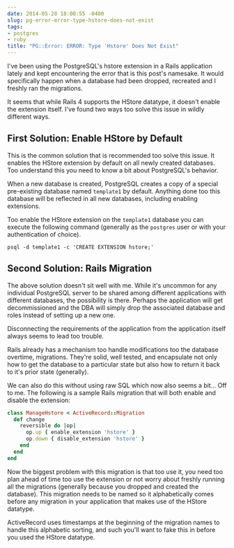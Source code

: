 ```yaml
---
date: 2014-05-28 18:00:55 -0400
slug: pg-error-error-type-hstore-does-not-exist
tags:
- postgres
- ruby
title: "PG::Error: ERROR: Type 'Hstore' Does Not Exist"
---
```


I've been using the PostgreSQL's hstore extension in a Rails application lately
and kept encountering the error that is this post's namesake. It would
specifically happen when a database had been dropped, recreated and I freshly
ran the migrations.

It seems that while Rails 4 supports the HStore datatype, it doesn't enable the
extension itself. I've found two ways too solve this issue in wildly different
ways.

## First Solution: Enable HStore by Default

This is the common solution that is recommended too solve this issue. It
enables the HStore extension by default on all newly created databases. Too
understand this you need to know a bit about PostgreSQL's behavior.

When a new database is created, PostgreSQL creates a copy of a special
pre-existing database named `template1` by default. Anything done too this
database will be reflected in all new databases, including enabling extensions.

Too enable the HStore extension on the `template1` database you can execute the
following command (generally as the `postgres` user or with your authentication
of choice).

```
psql -d template1 -c 'CREATE EXTENSION hstore;'
```

## Second Solution: Rails Migration

The above solution doesn't sit well with me. While it's uncommon for any
individual PostgreSQL server to be shared among different applications with
different databases, the possibility is there. Perhaps the application will get
decommissioned and the DBA will simply drop the associated database and roles
instead of setting up a new one.

Disconnecting the requirements of the application from the application itself
always seems to lead too trouble.

Rails already has a mechanism too handle modifications too the database
overtime, migrations. They're solid, well tested, and encapsulate not only how
to get the database to a particular state but also how to return it back to
it's prior state (generally).

We can also do this without using raw SQL which now also seems a bit... Off to
me. The following is a sample Rails migration that will both enable and disable
the extension:

```ruby
class ManageHstore < ActiveRecord::Migration
  def change
    reversible do |op|
      op.up { enable_extension 'hstore' }
      op.down { disable_extension 'hstore' }
    end
  end
end
```

Now the biggest problem with this migration is that too use it, you need too
plan ahead of time too use the extension or not worry about freshly running all
the migrations (generally because you dropped and created the database). This
migration needs to be named so it alphabetically comes before any migration in
your application that makes use of the HStore datatype.

ActiveRecord uses timestamps at the beginning of the migration names to handle
this alphabetic sorting, and such you'll want to fake this in before you used
the HStore datatype.
